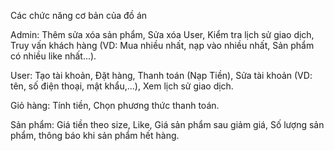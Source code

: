 Các chức năng cơ bản của đồ án

Admin: Thêm sửa xóa sản phẩm,
 Sửa xóa User, 
 Kiểm tra lịch sử giao dịch, 
 Truy vấn khách hàng (VD: Mua nhiều nhất, nạp vào nhiều nhất, Sản phẩm có nhiều like nhất...).

User:
Tạo tài khoản,
Đặt hàng, 
Thanh toán (Nạp Tiền), 
Sửa tài khoản (VD: tên, số điện thoại, mật khẩu,...),
Xem lịch sử giao dịch.

Giỏ hàng:
 Tính tiền, 
 Chọn phương thức thanh toán.

Sản phẩm: 
Giá tiền theo size, 
Like, 
Giá sản phẩm sau giảm giá, 
Số lượng sản phẩm, 
thông báo khi sản phẩm hết hàng.